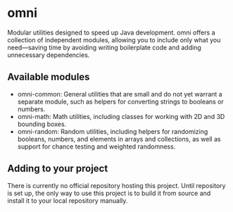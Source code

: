 # omni

Modular utilities designed to speed up Java development. omni offers a collection of independent modules, allowing you to include only what you need—saving time by avoiding writing boilerplate code and adding unnecessary dependencies.

## Available modules

* omni-common: General utilities that are small and do not yet warrant a separate module, such as helpers for converting strings to booleans or numbers.
* omni-math: Math utilities, including classes for working with 2D and 3D bounding boxes.
* omni-random: Random utilities, including helpers for randomizing booleans, numbers, and elements in arrays and collections, as well as support for chance testing and weighted randomness.

## Adding to your project

There is currently no official repository hosting this project. Until repository is set up, the only way to use this project is to build it from source and install it to your local repository manually. 

